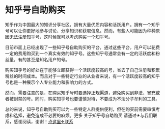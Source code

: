 # 知乎号自助购买

知乎作为中国最大的知识分享社区，拥有大量优质内容和活跃用户。拥有一个知乎号可以让你更好地参与讨论、分享知识和获取信息。然而，有些人可能因为种种原因无法注册知乎号，这时候就可以考虑购买一个知乎号。

目前市面上已经出现了一些知乎号自助购买的平台，通过这些平台，用户可以花费一定的费用购买到一个真实有效的知乎号。这些知乎号通常会有一定的活跃度和粉丝量，有的甚至是知名用户的号。

购买知乎号的好处在于能够立即获得一个活跃度较高的号，省去了自己注册和积累粉丝的时间成本。而且对于一些特定行业的从业者来说，有一个活跃度较高的知乎号也是一种展示个人专业能力和影响力的方式。

然而，需要注意的是，在购买知乎号时要选择正规渠道，避免购买到非法、冒充或者被封禁的号。同时，购买知乎号也要谨慎对待，不要成为不法分子牟利的工具。

总的来说，知乎号自助购买可以为一些特定人群提供便利，但在购买前需要审慎考虑和选择，避免造成不必要的麻烦。更多 关于知乎号自助购买 请通过✈与我们联系，感谢阅读，谢谢！[点这里✈联系](https://add.k02.cc)